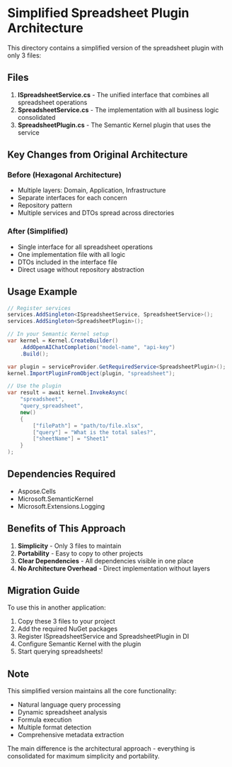 # Simplified Spreadsheet Plugin Architecture

This directory contains a simplified version of the spreadsheet plugin with only 3 files:

## Files

1. **ISpreadsheetService.cs** - The unified interface that combines all spreadsheet operations
2. **SpreadsheetService.cs** - The implementation with all business logic consolidated
3. **SpreadsheetPlugin.cs** - The Semantic Kernel plugin that uses the service

## Key Changes from Original Architecture

### Before (Hexagonal Architecture)
- Multiple layers: Domain, Application, Infrastructure
- Separate interfaces for each concern
- Repository pattern
- Multiple services and DTOs spread across directories

### After (Simplified)
- Single interface for all spreadsheet operations
- One implementation file with all logic
- DTOs included in the interface file
- Direct usage without repository abstraction

## Usage Example

```csharp
// Register services
services.AddSingleton<ISpreadsheetService, SpreadsheetService>();
services.AddSingleton<SpreadsheetPlugin>();

// In your Semantic Kernel setup
var kernel = Kernel.CreateBuilder()
    .AddOpenAIChatCompletion("model-name", "api-key")
    .Build();

var plugin = serviceProvider.GetRequiredService<SpreadsheetPlugin>();
kernel.ImportPluginFromObject(plugin, "spreadsheet");

// Use the plugin
var result = await kernel.InvokeAsync(
    "spreadsheet",
    "query_spreadsheet",
    new()
    {
        ["filePath"] = "path/to/file.xlsx",
        ["query"] = "What is the total sales?",
        ["sheetName"] = "Sheet1"
    }
);
```

## Dependencies Required

- Aspose.Cells
- Microsoft.SemanticKernel
- Microsoft.Extensions.Logging

## Benefits of This Approach

1. **Simplicity** - Only 3 files to maintain
2. **Portability** - Easy to copy to other projects
3. **Clear Dependencies** - All dependencies visible in one place
4. **No Architecture Overhead** - Direct implementation without layers

## Migration Guide

To use this in another application:

1. Copy these 3 files to your project
2. Add the required NuGet packages
3. Register ISpreadsheetService and SpreadsheetPlugin in DI
4. Configure Semantic Kernel with the plugin
5. Start querying spreadsheets!

## Note

This simplified version maintains all the core functionality:
- Natural language query processing
- Dynamic spreadsheet analysis
- Formula execution
- Multiple format detection
- Comprehensive metadata extraction

The main difference is the architectural approach - everything is consolidated for maximum simplicity and portability.
